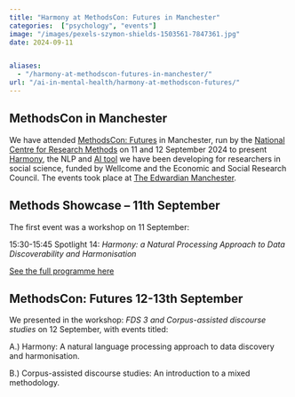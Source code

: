 ```yaml
---
title: "Harmony at MethodsCon: Futures in Manchester"
categories:  ["psychology", "events"]
image: "/images/pexels-szymon-shields-1503561-7847361.jpg"
date: 2024-09-11


aliases:
  - "/harmony-at-methodscon-futures-in-manchester/"
url: "/ai-in-mental-health/harmony-at-methodscon-futures/"
---
```


## MethodsCon in Manchester


We have attended [MethodsCon: Futures](https://www.ncrm.ac.uk/training/MethodsCon2024) in Manchester, run by the [National Centre for Research Methods](https://www.ncrm.ac.uk/) on 11 and 12 September 2024 to present [Harmony](https://harmonydata.ac.uk/app), the NLP and [AI tool](/ai-in-mental-health/) we have been developing for researchers in social science, funded by Wellcome and the Economic and Social Research Council. The events took place at [The Edwardian Manchester](https://www.radissonhotels.com/en-us/hotels/radisson-collection-edwardian-manchester).

## Methods Showcase – 11th September

The first event was a workshop on 11 September:

15:30-15:45 Spotlight 14: *Harmony: a Natural Processing Approach to Data Discoverability and Harmonisation*

[See the full programme here](https://www.ncrm.ac.uk/training/MethodsCon2024/programme.php)


## MethodsCon: Futures  12-13th September

We presented in the workshop: *FDS 3 and Corpus-assisted discourse studies* on 12 September, with events titled:

A.) Harmony: A natural language processing approach to data discovery and harmonisation.

B.) Corpus-assisted discourse studies: An introduction to a mixed methodology.


